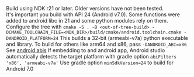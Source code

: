 Build using NDK r21 or later. Older versions have not been tested.   
It's important you build with API 24 (Android v7.0). Some functions were added to android libc in 21 and some python modules rely on them.
Configure the tree with
`cmake -S . -B <out-of-tree-build> -DCMAKE_TOOLCHAIN_FILE=<NDK_DIR>/build/cmake/android.toolchain.cmake -DANDROID_PLATFORM=24`
This builds a 32-bit (armeabi-v7a) python executable and library. To build for others like arm64 and x86, pass `-DANDROID_ABI=x86`
See [android abis](https://developer.android.com/ndk/guides/cmake#android_abi)
If embedding to and android app, Android studio automatically detects the target platform with gradle option `abiFilters 'x86', 'armeabi-v7a'`
Use gradle option `minSdkVersion=24` to build for Android 7.0
